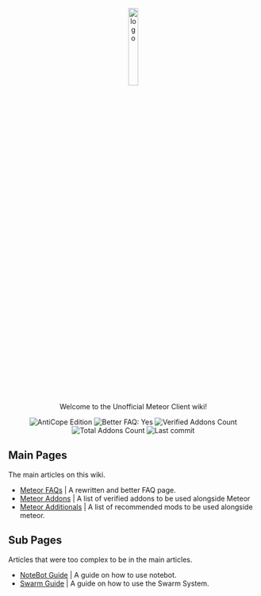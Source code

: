 <p align="center">
  <img src="https://avatars.githubusercontent.com/u/88768753?s=200&v=4" alt="logo" width="20%"/>
</p>
<p align="center">
  Welcome to the Unofficial Meteor Client wiki!
</p>
<div align="center">
  <img src="https://img.shields.io/badge/AntiCope-Edition-orange" alt="AntiCope Edition">
  <img src="https://img.shields.io/badge/Better%20FAQ%20page-Yes-brightgreen" alt="Better FAQ: Yes">
  <img src="https://img.shields.io/badge/Verified%20Addons-9-blue" alt="Verified Addons Count">
  <img src="https://img.shields.io/badge/Total%20Addons-30-blueviolet" alt="Total Addons Count">
  <img src="https://img.shields.io/github/last-commit/AntiCope/meteor-lists" alt="Last commit">
</div>
<p> </p>

<!-- please just fucking work -->

## Main Pages

The main articles on this wiki.

- [Meteor FAQs](/pages/main/MeteorFAQs.md) | A rewritten and better FAQ page.
- [Meteor Addons](/pages/main/MeteorAddons.md) | A list of verified addons to be used alongside Meteor
- [Meteor Additionals](/pages/main/MeteorAdditionals.md) | A list of recommended mods to be used alongside meteor.

## Sub Pages

Articles that were too complex to be in the main articles.

- [NoteBot Guide](/pages/sub/NoteBotGuide.md) | A guide on how to use notebot.
- [Swarm Guide](/pages/sub/SwarmGuide.md) | A guide on how to use the Swarm System.